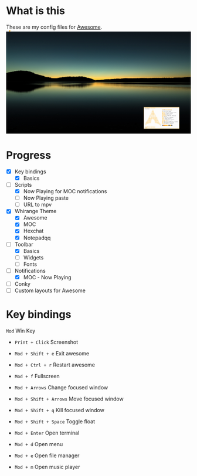 # What is this
These are my config files for [Awesome](https://awesomewm.org/).
![alt tag](https://raw.githubusercontent.com/Mindii/Whirange-AwesomeWM/master/screenshot/screenshot_v01.png)

# Progress
- [x] Key bindings
    - [x] Basics
- [ ] Scripts
    - [x] Now Playing for MOC notifications
    - [ ] Now Playing paste
    - [ ] URL to mpv
- [x] Whirange Theme
    - [x] Awesome
    - [x] MOC
    - [x] Hexchat
    - [x] Notepadqq
- [ ] Toolbar
  - [x] Basics 
  - [ ] Widgets
  - [ ] Fonts
- [ ] Notifications
  - [x] MOC - Now Playing
- [ ] Conky
- [ ] Custom layouts for Awesome

# Key bindings
`Mod` Win Key

- `Print + Click` Screenshot
- `Mod + Shift + e` Exit awesome
- `Mod + Ctrl + r` Restart awesome
- `Mod + f` Fullscreen
- `Mod + Arrows` Change focused window
- `Mod + Shift + Arrows` Move focused window
- `Mod + Shift + q` Kill focused window
- `Mod + Shift + Space` Toggle float

- `Mod + Enter` Open terminal
- `Mod + d` Open menu
- `Mod + e` Open file manager
- `Mod + m` Open music player
